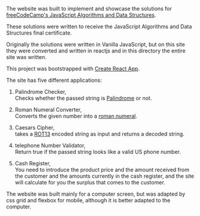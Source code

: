The website was built to implement and showcase the solutions for [freeCodeCamp's JavaScript Algorithms and Data Structures](https://learn.freecodecamp.org/javascript-algorithms-and-data-structures/javascript-algorithms-and-data-structures-projects).

These solutions were written to receive the JavaScript Algorithms and Data Structures final certificate.

Originally the solutions were written in Vanilla JavaScript, but on this site they were converted and written in reactjs and in this directory the entire site was written.

This project was bootstrapped with [Create React App](https://github.com/facebook/create-react-app).

The site has five different applications:

1. Palindrome Checker,<br>
Checks whether the passed string is [Palindrome](https://en.wikipedia.org/wiki/Palindrome) or not.

2. Roman Numeral Converter,<br>
Converts the given number into a [roman numeral](https://en.wikipedia.org/wiki/Roman_numerals).

3. Caesars Cipher,<br>
takes a [ROT13](https://en.wikipedia.org/wiki/ROT13) encoded string as input and returns a decoded string.

4. telephone Number Validator,<br>
Return true if the passed string looks like a valid US phone number.

5. Cash Register,<br>
You need to introduce the product price and the amount received from the customer and the amounts currently in the cash register, and the site will calculate for you the surplus that comes to the customer.

The website was built mainly for a computer screen, but was adapted by css grid and flexbox for mobile, although it is better adapted to the computer.
